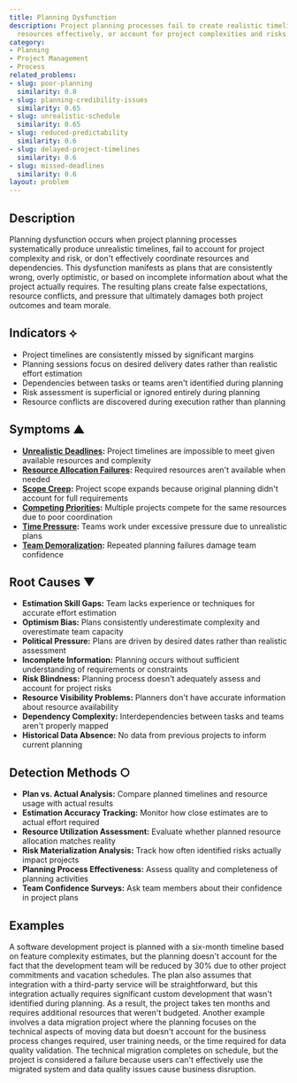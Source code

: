 ```yaml
---
title: Planning Dysfunction
description: Project planning processes fail to create realistic timelines, allocate
  resources effectively, or account for project complexities and risks.
category:
- Planning
- Project Management
- Process
related_problems:
- slug: poor-planning
  similarity: 0.8
- slug: planning-credibility-issues
  similarity: 0.65
- slug: unrealistic-schedule
  similarity: 0.65
- slug: reduced-predictability
  similarity: 0.6
- slug: delayed-project-timelines
  similarity: 0.6
- slug: missed-deadlines
  similarity: 0.6
layout: problem
---
```


## Description

Planning dysfunction occurs when project planning processes systematically produce unrealistic timelines, fail to account for project complexity and risk, or don't effectively coordinate resources and dependencies. This dysfunction manifests as plans that are consistently wrong, overly optimistic, or based on incomplete information about what the project actually requires. The resulting plans create false expectations, resource conflicts, and pressure that ultimately damages both project outcomes and team morale.

## Indicators ⟡

- Project timelines are consistently missed by significant margins
- Planning sessions focus on desired delivery dates rather than realistic effort estimation
- Dependencies between tasks or teams aren't identified during planning
- Risk assessment is superficial or ignored entirely during planning
- Resource conflicts are discovered during execution rather than planning

## Symptoms ▲

- **[Unrealistic Deadlines](unrealistic-deadlines.md):** Project timelines are impossible to meet given available resources and complexity
- **[Resource Allocation Failures](resource-allocation-failures.md):** Required resources aren't available when needed
- **[Scope Creep](scope-creep.md):** Project scope expands because original planning didn't account for full requirements
- **[Competing Priorities](competing-priorities.md):** Multiple projects compete for the same resources due to poor coordination
- **[Time Pressure](time-pressure.md):** Teams work under excessive pressure due to unrealistic plans
- **[Team Demoralization](team-demoralization.md):** Repeated planning failures damage team confidence

## Root Causes ▼

- **Estimation Skill Gaps:** Team lacks experience or techniques for accurate effort estimation
- **Optimism Bias:** Plans consistently underestimate complexity and overestimate team capacity
- **Political Pressure:** Plans are driven by desired dates rather than realistic assessment
- **Incomplete Information:** Planning occurs without sufficient understanding of requirements or constraints
- **Risk Blindness:** Planning process doesn't adequately assess and account for project risks
- **Resource Visibility Problems:** Planners don't have accurate information about resource availability
- **Dependency Complexity:** Interdependencies between tasks and teams aren't properly mapped
- **Historical Data Absence:** No data from previous projects to inform current planning

## Detection Methods ○

- **Plan vs. Actual Analysis:** Compare planned timelines and resource usage with actual results
- **Estimation Accuracy Tracking:** Monitor how close estimates are to actual effort required
- **Resource Utilization Assessment:** Evaluate whether planned resource allocation matches reality
- **Risk Materialization Analysis:** Track how often identified risks actually impact projects
- **Planning Process Effectiveness:** Assess quality and completeness of planning activities
- **Team Confidence Surveys:** Ask team members about their confidence in project plans

## Examples

A software development project is planned with a six-month timeline based on feature complexity estimates, but the planning doesn't account for the fact that the development team will be reduced by 30% due to other project commitments and vacation schedules. The plan also assumes that integration with a third-party service will be straightforward, but this integration actually requires significant custom development that wasn't identified during planning. As a result, the project takes ten months and requires additional resources that weren't budgeted. Another example involves a data migration project where the planning focuses on the technical aspects of moving data but doesn't account for the business process changes required, user training needs, or the time required for data quality validation. The technical migration completes on schedule, but the project is considered a failure because users can't effectively use the migrated system and data quality issues cause business disruption.